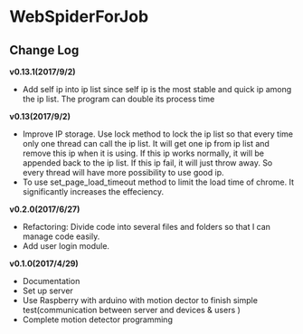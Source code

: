 # WebSpiderForJob

## Change Log
**v0.13.1(2017/9/2)**
* Add self ip into ip list since self ip is the most stable and quick ip among the ip list. The program can double its process time

**v0.13(2017/9/2)**
* Improve IP storage. Use lock method to lock the ip list so that every time only one thread can call the ip list. It will get one ip from ip list and remove this ip when it is using. If this ip works normally, it will be appended back to the ip list. If this ip fail, it will just throw away. So every thread will have more possibility to use good ip.
* To use set_page_load_timeout method to limit the load time of chrome. It significantly increases the effeciency.

**v0.2.0(2017/6/27)**
* Refactoring: Divide code into several files and folders so that I can manage code easily.
* Add user login module.

**v0.1.0(2017/4/29)**
* Documentation
* Set up server
* Use Raspberry with arduino with motion dector to finish simple test(communication between server and devices & users )
* Complete motion detector programming

